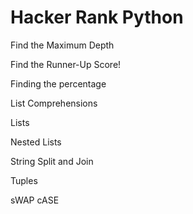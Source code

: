 # Hacker Rank Python 

Find the Maximum Depth

Find the Runner-Up Score!

Finding the percentage

List Comprehensions

Lists

Nested Lists

String Split and Join

Tuples

sWAP cASE
